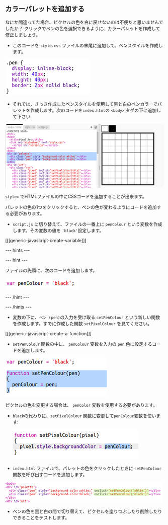 ## カラーパレットを追加する

なにか間違ってた場合、ピクセルの色を白に戻せないのは不便だと思いませんでしたか？ クリックでペンの色を選択できるように、カラーパレットを作成して修正しましょう。

+ このコードを `style.css` ファイルの末尾に追加して、ペンスタイルを作成します。

![スクリーンショット](images/pixel-art-pen.png)

+ それでは、さっき作成したペンスタイルを使用して黒と白のペンカラーでパレットを作成します。次のコードを`index.html`の `<body>` タグの下に追加して下さい:

![スクリーンショット](images/pixel-art-palette.png)

`style=` でHTMLファイルの中にCSSコードを追加することが出来ます。

パレットの色の1つをクリックすると、ペンの色が変わるようにコードを追加する必要があります。

+ `script.js` に切り替えて、ファイルの一番上に `penColour` という変数を作成します。その変数の値を `'black'`設定します。

[[[generic-javascript-create-variable]]]

--- hints ---


--- hint ---

ファイルの先頭に、次のコードを追加します。

![スクリーンショット](images/pixel-art-pencolour.png)

--- /hint ---

--- /hints ---

+ 変数の下に、`ペン (pen)`の入力を受け取る `setPenColour` という新しい関数を作成します。すでに作成した関数 `setPixelColour` を見てください。

[[[generic-javascript-create-a-function]]]

+ `setPenColour` 関数の中に、 `penColour` 変数を入力の `pen` 色に設定するコードを追加します。

![スクリーンショット](images/pixel-art-set-pen.png)

ピクセルの色を変更する場合は、 `penColor` 変数を使用する必要があります。

+ `black`の代わりに、`setPixelColour` 関数に変更して`penColour`変数を使います:
    
    ![スクリーンショット](images/pixel-art-use-pen.png)

+ `index.html` ファイルで、パレットの色をクリックしたときに `setPenColour` 関数を呼び出すコードを追加します。

![スクリーンショット](images/pixel-art-palette-onclick.png)

+ ペンの色を黒と白の間で切り替えて、ピクセルを塗りつぶしたり削除したりできることをテストします。
